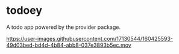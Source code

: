 # todoey

A todo app powered by the provider package.


https://user-images.githubusercontent.com/17130544/160425593-49d03bed-bd4d-4b84-abb8-037e3893b5ec.mov
